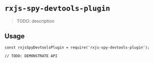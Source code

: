 # `rxjs-spy-devtools-plugin`

> TODO: description

## Usage

```
const rxjsSpyDevtoolsPlugin = require('rxjs-spy-devtools-plugin');

// TODO: DEMONSTRATE API
```
